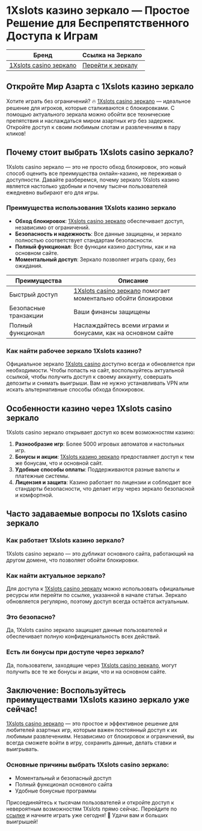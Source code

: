 # 1Xslots казино зеркало — Простое Решение для Беспрепятственного Доступа к Играм

| Бренд | Ссылка на Зеркало |
|-------|--------------------|
| [1Xslots casino зеркало](https://brandplay.link/R4xfxqdm) | [Перейти к зеркалу](https://brandplay.link/R4xfxqdm) |

## Откройте Мир Азарта с 1Xslots казино зеркало

Хотите играть без ограничений? 🔥 [1Xslots casino зеркало](https://brandplay.link/R4xfxqdm) — идеальное решение для игроков, которые сталкиваются с блокировками. С помощью актуального зеркала можно обойти все технические препятствия и наслаждаться миром азартных игр без задержек. Откройте доступ к своим любимым слотам и развлечениям в пару кликов!

## Почему стоит выбрать 1Xslots casino зеркало?

1Xslots casino зеркало — это не просто обход блокировок, это новый способ оценить все преимущества онлайн-казино, не переживая о доступности. Давайте разберемся, почему зеркало 1Xslots казино является настолько удобным и почему тысячи пользователей ежедневно выбирают его для игры.

### Преимущества использования 1Xslots казино зеркало

- **Обход блокировок**: [1Xslots casino зеркало](https://brandplay.link/R4xfxqdm) обеспечивает доступ, независимо от ограничений.
- **Безопасность и надежность**: Все данные защищены, и зеркало полностью соответствует стандартам безопасности.
- **Полный функционал**: Все функции казино доступны, как и на основном сайте.
- **Моментальный доступ**: Зеркало позволяет играть сразу, без ожидания.
  
| Преимущества | Описание |
|--------------|----------|
| Быстрый доступ | [1Xslots casino зеркало](https://brandplay.link/R4xfxqdm) помогает моментально обойти блокировки |
| Безопасные транзакции | Ваши финансы защищены |
| Полный функционал | Наслаждайтесь всеми играми и бонусами, как на основном сайте |

### Как найти рабочее зеркало 1Xslots казино?

Официальное зеркало [1Xslots casino](https://brandplay.link/R4xfxqdm) доступно всегда и обновляется при необходимости. Чтобы попасть на сайт, воспользуйтесь актуальной ссылкой, чтобы получить доступ к своему аккаунту, совершать депозиты и снимать выигрыши. Вам не нужно устанавливать VPN или искать альтернативные способы обхода блокировок.

## Особенности казино через 1Xslots casino зеркало

1Xslots casino зеркало открывает доступ ко всем возможностям казино:

1. **Разнообразие игр**: Более 5000 игровых автоматов и настольных игр.
2. **Бонусы и акции**: [1Xslots казино зеркало](https://brandplay.link/R4xfxqdm) предоставляет доступ к тем же бонусам, что и основной сайт.
3. **Удобные способы оплаты**: Поддерживаются разные валюты и платежные системы.
4. **Лицензия и защита**: Казино работает по лицензии и соблюдает все стандарты безопасности, что делает игру через зеркало безопасной и комфортной.

## Часто задаваемые вопросы по 1Xslots casino зеркало

### Как работает 1Xslots казино зеркало?

1Xslots casino зеркало — это дубликат основного сайта, работающий на другом домене, что позволяет обойти блокировки.

### Как найти актуальное зеркало?

Для доступа к [1Xslots casino зеркалу](https://brandplay.link/R4xfxqdm) можно использовать официальные ресурсы или перейти по ссылке, указанной в начале статьи. Зеркало обновляется регулярно, поэтому доступ всегда остаётся актуальным.

### Это безопасно?

Да, 1Xslots casino зеркало защищает данные пользователей и обеспечивает полную конфиденциальность всех действий.

### Есть ли бонусы при доступе через зеркало?

Да, пользователи, заходящие через [1Xslots casino зеркало](https://brandplay.link/R4xfxqdm), могут получить все те же бонусы и акции, что и на основном сайте.

## Заключение: Воспользуйтесь преимуществами 1Xslots казино зеркало уже сейчас!

[1Xslots casino зеркало](https://brandplay.link/R4xfxqdm) — это простое и эффективное решение для любителей азартных игр, которым важен постоянный доступ к их любимым развлечениям. Независимо от блокировок и ограничений, вы всегда сможете войти в игру, сохранить данные, делать ставки и выигрывать. 

### Основные причины выбрать 1Xslots casino зеркало:

- Моментальный и безопасный доступ
- Полный функционал основного сайта
- Удобные бонусные программы

Присоединяйтесь к тысячам пользователей и откройте доступ к невероятным возможностям 1Xslots прямо сейчас. Перейдите по [ссылке](https://brandplay.link/R4xfxqdm) и начните играть уже сегодня! 🎰 Удачи вам и больших выигрышей!

